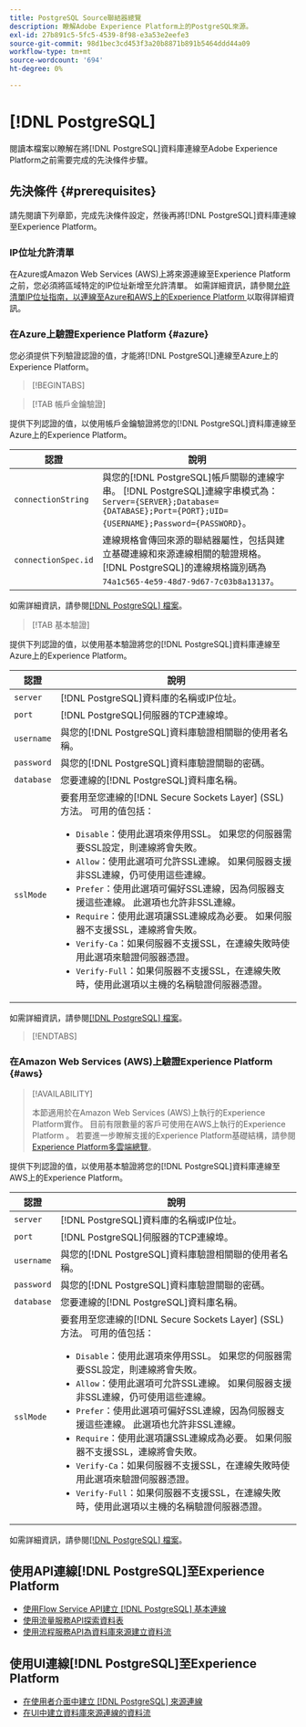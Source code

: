 ```yaml
---
title: PostgreSQL Source聯結器總覽
description: 瞭解Adobe Experience Platform上的PostgreSQL來源。
exl-id: 27b891c5-5fc5-4539-8f98-e3a53e2eefe3
source-git-commit: 98d1bec3cd453f3a20b8871b891b5464ddd44a09
workflow-type: tm+mt
source-wordcount: '694'
ht-degree: 0%

---
```


# [!DNL PostgreSQL]

閱讀本檔案以瞭解在將[!DNL PostgreSQL]資料庫連線至Adobe Experience Platform之前需要完成的先決條件步驟。

## 先決條件 {#prerequisites}

請先閱讀下列章節，完成先決條件設定，然後再將[!DNL PostgreSQL]資料庫連線至Experience Platform。

### IP位址允許清單

在Azure或Amazon Web Services (AWS)上將來源連線至Experience Platform之前，您必須將區域特定的IP位址新增至允許清單。 如需詳細資訊，請參閱[允許清單IP位址指南，以連線至Azure和AWS上的Experience Platform ](../../ip-address-allow-list.md)以取得詳細資訊。

### 在Azure上驗證Experience Platform {#azure}

您必須提供下列驗證認證的值，才能將[!DNL PostgreSQL]連線至Azure上的Experience Platform。

>[!BEGINTABS]

>[!TAB 帳戶金鑰驗證]

提供下列認證的值，以使用帳戶金鑰驗證將您的[!DNL PostgreSQL]資料庫連線至Azure上的Experience Platform。

| 認證 | 說明 |
| --- | --- |
| `connectionString` | 與您的[!DNL PostgreSQL]帳戶關聯的連線字串。 [!DNL PostgreSQL]連線字串模式為： `Server={SERVER};Database={DATABASE};Port={PORT};UID={USERNAME};Password={PASSWORD}`。 |
| `connectionSpec.id` | 連線規格會傳回來源的聯結器屬性，包括與建立基礎連線和來源連線相關的驗證規格。 [!DNL PostgreSQL]的連線規格識別碼為`74a1c565-4e59-48d7-9d67-7c03b8a13137`。 |

如需詳細資訊，請參閱[[!DNL PostgreSQL] 檔案](https://www.postgresql.org/docs/current/)。

>[!TAB 基本驗證]

提供下列認證的值，以使用基本驗證將您的[!DNL PostgreSQL]資料庫連線至Azure上的Experience Platform。

| 認證 | 說明 |
| --- | --- |
| `server` | [!DNL PostgreSQL]資料庫的名稱或IP位址。 |
| `port` | [!DNL PostgreSQL]伺服器的TCP連線埠。 |
| `username` | 與您的[!DNL PostgreSQL]資料庫驗證相關聯的使用者名稱。 |
| `password` | 與您的[!DNL PostgreSQL]資料庫驗證關聯的密碼。 |
| `database` | 您要連線的[!DNL PostgreSQL]資料庫名稱。 |
| `sslMode` | 要套用至您連線的[!DNL Secure Sockets Layer] (SSL)方法。 可用的值包括： <ul><li>`Disable`：使用此選項來停用SSL。 如果您的伺服器需要SSL設定，則連線將會失敗。</li><li>`Allow`：使用此選項可允許SSL連線。 如果伺服器支援非SSL連線，仍可使用這些連線。</li><li>`Prefer`：使用此選項可偏好SSL連線，因為伺服器支援這些連線。 此選項也允許非SSL連線。</li><li>`Require`：使用此選項讓SSL連線成為必要。 如果伺服器不支援SSL，連線將會失敗。</li><li>`Verify-Ca`：如果伺服器不支援SSL，在連線失敗時使用此選項來驗證伺服器憑證。</li><li>`Verify-Full`：如果伺服器不支援SSL，在連線失敗時，使用此選項以主機的名稱驗證伺服器憑證。</li></ul> |

如需詳細資訊，請參閱[[!DNL PostgreSQL] 檔案](https://www.postgresql.org/docs/current/)。

>[!ENDTABS]

### 在Amazon Web Services (AWS)上驗證Experience Platform {#aws}

>[!AVAILABILITY]
>
>本節適用於在Amazon Web Services (AWS)上執行的Experience Platform實作。 目前有限數量的客戶可使用在AWS上執行的Experience Platform 。 若要進一步瞭解支援的Experience Platform基礎結構，請參閱[Experience Platform多雲端總覽](../../../landing/multi-cloud.md)。

提供下列認證的值，以使用基本驗證將您的[!DNL PostgreSQL]資料庫連線至AWS上的Experience Platform。

| 認證 | 說明 |
| --- | --- |
| `server` | [!DNL PostgreSQL]資料庫的名稱或IP位址。 |
| `port` | [!DNL PostgreSQL]伺服器的TCP連線埠。 |
| `username` | 與您的[!DNL PostgreSQL]資料庫驗證相關聯的使用者名稱。 |
| `password` | 與您的[!DNL PostgreSQL]資料庫驗證關聯的密碼。 |
| `database` | 您要連線的[!DNL PostgreSQL]資料庫名稱。 |
| `sslMode` | 要套用至您連線的[!DNL Secure Sockets Layer] (SSL)方法。 可用的值包括： <ul><li>`Disable`：使用此選項來停用SSL。 如果您的伺服器需要SSL設定，則連線將會失敗。</li><li>`Allow`：使用此選項可允許SSL連線。 如果伺服器支援非SSL連線，仍可使用這些連線。</li><li>`Prefer`：使用此選項可偏好SSL連線，因為伺服器支援這些連線。 此選項也允許非SSL連線。</li><li>`Require`：使用此選項讓SSL連線成為必要。 如果伺服器不支援SSL，連線將會失敗。</li><li>`Verify-Ca`：如果伺服器不支援SSL，在連線失敗時使用此選項來驗證伺服器憑證。</li><li>`Verify-Full`：如果伺服器不支援SSL，在連線失敗時，使用此選項以主機的名稱驗證伺服器憑證。</li></ul> |

如需詳細資訊，請參閱[[!DNL PostgreSQL] 檔案](https://www.postgresql.org/docs/current/)。

## 使用API連線[!DNL PostgreSQL]至Experience Platform

* [使用Flow Service API建立 [!DNL PostgreSQL] 基本連線](../../tutorials/api/create/databases/postgres.md)
* [使用流量服務API探索資料表](../../tutorials/api/explore/tabular.md)
* [使用流程服務API為資料庫來源建立資料流](../../tutorials/api/collect/database-nosql.md)

## 使用UI連線[!DNL PostgreSQL]至Experience Platform

* [在使用者介面中建立 [!DNL PostgreSQL] 來源連線](../../tutorials/ui/create/databases/postgres.md)
* [在UI中建立資料庫來源連線的資料流](../../tutorials/ui/dataflow/databases.md)
